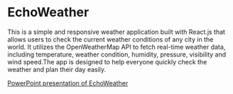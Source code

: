 
# EchoWeather
This is a simple and responsive weather application built with React.js that allows users to check the current weather conditions of any city in the world. It utilizes the OpenWeatherMap API to fetch real-time weather data, including temperature, weather condition,  humidity, pressure, visibility and wind speed.The app is designed to help everyone quickly check the weather and plan their day easily.

[PowerPoint presentation of EchoWeather](./src/assets/EchoWeather%20%283%29.pptx)

